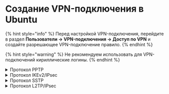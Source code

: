 # Создание VPN-подключения в Ubuntu

{% hint style="info" %}
Перед настройкой VPN-подключения, перейдите в раздел **Пользователи -> VPN-подключения -> Доступ по VPN** и создайте разрешающее VPN-подключение правило.
{% endhint %}

{% hint style="warning" %}
Не рекомендуем использовать для VPN-подключений кириллические логины.
{% endhint %}

<details>

<summary>Протокол PPTP</summary>

Перед созданием подключения в Ubuntu перейдите в Ideco NGFW, в раздел **Пользователи -> VPN-подключение -> Основное** и установите флаг **Подключение по PPTP**:

<img src="/.gitbook/assets/pptp.png" alt="" data-size="original">

**Создание подключения в Ubuntu**

1\. Перейдите **Настройки -> Сети** и в строке **VPN** нажмите ![ok\_with\_icon.png](/.gitbook/assets/ubuntu3.png):

<img src="/.gitbook/assets/ubuntu2.png" alt="" data-size="original">

2\. В окне создания подключений выберите пункт **Туннельный протокол типа точка-точка (PPTP)**:

<img src="/.gitbook/assets/ubuntu4.1.png" alt="" data-size="original">

3\. В разделе **Идентификация** заполните следующие поля:

* **Название** - имя подключения;
* **Шлюз** - доменное имя или IP-адрес интерфейса NGFW;
* **Имя пользователя** - имя пользователя, которому разрешено подключение по VPN;
* **Пароль** - пароль пользователя. В правой части поля необходимо выбрать вариант хранения для пароля от VPN-соединения;
* **NT-домен** - оставьте поле пустым.

<img src="/.gitbook/assets/ubuntu6.1.png" alt="" data-size="original">

Рекомендуем нажать **Дополнительно** и установить флаги на пунктах:

* **Разрешить следующие методы аутентификации** - установите флаг на пункте _MSCHAPv2_;
* **Использовать шифрование MPPE** - в строке _Шифрование_ выберите 128-бит (наиболее защищенное);
* **Использовать для данных сжатие BSD** - использование алгоритма BSD-compress;
* **Использовать для данных сжатие Deflate** - использование алгоритма Deflate;
* **Использовать сжатие заголовков TCP** - использование метода сжатия заголовков TCP/IP Вана Якобсона.

<img src="/.gitbook/assets/ubuntu8.1.png" alt="" data-size="original">

4\. Нажмите **ОК** и **Добавить**.

5\. Переведите опцию созданного VPN-подключения в положение **включен**:

<img src="/.gitbook/assets/ubuntu9.1.png" alt="" data-size="original">

</details>

<details>

<summary>Протокол IKEv2/IPsec</summary>

Перед созданием подключения в Ubuntu настройте Ideco NGFW:

1\. Перейдите в раздел **Пользователи -> VPN-подключение -> Основное**.

2\. Установите флаг **Подключение по IKEv2/IPsec** и заполните поле **Домен и IP-адрес**:

<img src="/.gitbook/assets/ipsec-ikev2-9-11.png" alt="" data-size="original">

3\. Скачайте корневой сертификат одним из способов:

* В личном кабинете, введя логин/пароль пользователя:

    <img src="/.gitbook/assets/ubuntu16.png" alt="" data-size="original">
* В разделе **Сервисы -> Сертификаты -> Загруженные сертификаты**:

    <img src="/.gitbook/assets/certificates3.png" alt="" data-size="original">

Корневой сертификат потребуется для настройки подключения рабочей станции пользователя, если не был получен корневой сертификат через Let\`s Encrypt. При необходимости перенесите файл сертификата на рабочую станцию.\
Если для VPN-подключения используется сертификат, выданный Let\`s Encrypt, то установка корневого сертификата на устройство не требуется.

**Создание подключения в Ubuntu**

1\. Откройте терминал сочетанием клавиш Ctrl+Alt+F1 и выполните команду:

```
sudo apt install -y network-manager-strongswan libcharon-extra-plugins libstrongswan-extra-plugins
```

2\. После окончания установки перезагрузите компьютер:

```
sudo reboot
```

3\. Перейдите в **Настройки -> Сети** и в строке **VPN** нажмите ![ok\_with\_icon.png](/.gitbook/assets/ubuntu3.png):

<img src="/.gitbook/assets/ubuntu2.png" alt="" data-size="original">

4\. В появившемся окне выберите **IPsec\IKEv2 (strongswan)**:

<img src="/.gitbook/assets/ubuntu13.png" alt="" data-size="original">

5\. В разделе **Идентификация** и заполните следующие поля:

* **Название** - имя подключения;
* **Address** - введите домен, который указан в настройках **Пользователи -> VPN-подключение -> Основное -> Подключение по IKEv2/IPsec**;
* **Certificate** - выберите ранее сохраненный корневой сертификат (если он не был выдан Let\`s Encrypt);
* **Authentication** - рекомендуем выбрать EAP;
* **Username** - имя пользователя, которому разрешено подключение по VPN;
* **Password** - пароль пользователя. В правой части поля необходимо выбрать вариант хранения для пароля от VPN-соединения.

Установите флаг **Request an inner IP address** и нажмите **Добавить:**

<img src="/.gitbook/assets/ubuntu14.png" alt="" data-size="original">

6\. Поставьте переключатель созданного VPN-подключения в положение включен.

</details>

<details>

<summary>Протокол SSTP</summary>

Перед созданием подключения в Ubuntu настройте Ideco NGFW:

1\. Перейдите в раздел **Пользователи -> VPN-подключение -> Основное**.

2\. Установите флаг **Подключение по SSTP** и заполните поля **Домен** и **Порт**:

<img src="/.gitbook/assets/sstp.png" alt="" data-size="original">

**Создание подключения в Ubuntu**

1\. Откройте терминал сочетанием клавиш Ctrl+Alt+F1 и выполните две команды:

```
sudo apt-add-repository ppa:eivnaes/network-manager-sstp
sudo apt install -y network-manager-sstp sstp-client 
```

2\. После окончания установки перезагрузите компьютер:

```
sudo reboot
```

3\. После окончания установки пакетов, перейдите в **Настройки -> Сети** и в строке **VPN** нажмите ![ok\_with\_icon.png](/.gitbook/assets/ubuntu3.png):

<img src="/.gitbook/assets/ubuntu2.png" alt="" data-size="original">

4\. В появившемся окне выберите **Туннельный протокол типа точка-точка (SSTP)**:

<img src="/.gitbook/assets/ubuntu10.png" alt="" data-size="original">

5\. В разделе **Идентификация** и заполните следующие поля:

* **Название** - имя подключения;
* **Шлюз** - укажите в формате _домен:\[порт, выбранный на NGFW]_;
* **Имя пользователя** - имя пользователя, которому разрешено подключение по VPN;
* **Пароль** - пароль пользователя. В правой части поля необходимо выбрать вариант хранения для пароля от VPN-соединения;
* **NT-домен** - оставьте поле пустым.

<img src="/.gitbook/assets/ubuntu11.png" alt="" data-size="original">

Рекомендуем нажать **Advanced** и установить флаги на пунктах:

* **Разрешить следующие методы аутентификации** - установите флаг на пункте _MSCHAPv2_;
* **Использовать шифрование MPPE** - в строке _Шифрование_ выберите 128-бит (наиболее защищенное);
* **Использовать для данных сжатие BSD** - использование алгоритма BSD-compress;
* **Использовать для данных сжатие Deflate** - использование алгоритма Deflate;
* **Использовать сжатие заголовков TCP** - использование метода сжатия заголовков TCP/IP Вана Якобсона.

6\. Нажмите **Добавить** и поставьте переключатель созданного VPN-подключения в положение включен:

<img src="/.gitbook/assets/ubuntu12.png" alt="" data-size="original">

</details>

<details>

<summary>Протокол L2TP/IPsec</summary>

**Важно:** L2TP IPsec клиенты, находящиеся за одним NAT'ом, могут испытывать проблемы подключения, если их более одного. Рекомендуем вместо L2TP IPsec использовать IKEv2 IPsec.

Перед созданием подключения настройте Ideco NGFW:

1\. Перейдите в раздел **Пользователи -> VPN-подключение -> Основное**.

2\. Установите флаг **Подключение по L2TP/IPsec** и скопируйте **PSK**-ключ:

<img src="/.gitbook/assets/l2tp-on.png" alt="" data-size="original">

**Создание подключения в Ubuntu**

1\. Подключите репозиторий, в котором находятся необходимые пакеты для создания L2TP VPN-соединения, а затем обновите информацию о репозиториях. Для этого выполните следующие команды:

```
sudo add-apt-repository ppa:nm-l2tp/network-manager-l2tp
sudo apt update
```

2\. Установите дополнение к стандартному NetworkManager с помощью двух пакетов:

```
sudo apt install -y network-manager-l2tp network-manager-l2tp-gnome
```

3\. После окончания установки перезагрузите компьютер:

```
sudo reboot
```

4\. После окончания установки пакетов перейдите в **Настройки -> Сети** и в строке **VPN** нажмите ![ok\_with\_icon.png](/.gitbook/assets/ubuntu3.png):

<img src="/.gitbook/assets/ubuntu2.png" alt="" data-size="original">

5\. В окне создания подключений по VPN выберите пункт **Layer 2 Tunneling Protocol (L2TP)**:

<img src="/.gitbook/assets/ubuntu5.png" alt="" data-size="original">

6\. Во вкладке **Идентификация** заполните следующие поля:

* **Название** - имя подключения;
* **Шлюз** - доменное имя или IP-адрес интерфейса NGFW;
* **Тип** - Password-аутентификация по пользователю и паролю;
* **Имя пользователя** - имя пользователя, которому разрешено подключение по VPN;
* **Пароль** - пароль пользователя. В правой части поля необходимо выбрать вариант хранения для пароля от VPN-соединения;
* **NT-домен** - оставьте поле пустым.

<img src="/.gitbook/assets/ubuntu6.png" alt="" data-size="original">

7\. Перейдите в **Настройки IPsec** и включите опцию **Enable IPsec tunnel to L2TP host**, чтобы активировалась возможность настраивать остальные параметры:

* **Type: Pre-shared key (PSK)** - аутентификация по общему ключу;
* **Pre-shared key** - ключ, который необходимо скопировать по пути **Пользователи -> VPN-подключение -> Основное** из поля **PSK**.

Раздел **Advanced** необязательный для заполнения.

<img src="/.gitbook/assets/ubuntu7.png" alt="" data-size="original">

После окончания настройки **L2TP IPsec Options** нажмите **ОК**.

8\. При необходимости перейдите в **Настройки РРР** и настройте раздел **Аутентификация**, **Шифрование и сжатие** и **Прочие**:

<img src="/.gitbook/assets/ubuntu8.png" alt="" data-size="original">

После настройки **Параметры РРР** нажмите **ОК** и **Применить**.

9\. Поставьте переключатель созданного VPN-подключения в положение включен:

<img src="/.gitbook/assets/ubuntu9.png" alt="" data-size="original">

</details>
